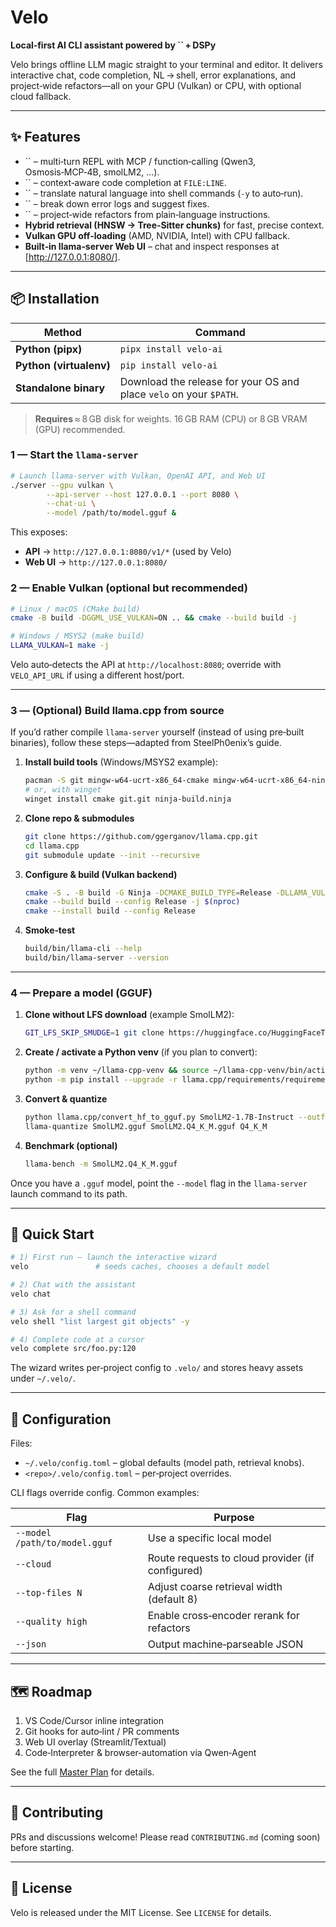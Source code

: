 # Velo

**Local‑first AI CLI assistant powered by **``** + DSPy**

Velo brings offline LLM magic straight to your terminal and editor. It delivers interactive chat, code completion, NL → shell, error explanations, and project‑wide refactors—all on your GPU (Vulkan) or CPU, with optional cloud fallback.

---

## ✨ Features

- `` – multi‑turn REPL with MCP / function‑calling (Qwen3, Osmosis‑MCP‑4B, smolLM2, …).
- `` – context‑aware code completion at `FILE:LINE`.
- `` – translate natural language into shell commands (`-y` to auto‑run).
- `` – break down error logs and suggest fixes.
- `` – project‑wide refactors from plain‑language instructions.
- **Hybrid retrieval (HNSW → Tree‑Sitter chunks)** for fast, precise context.
- **Vulkan GPU off‑loading** (AMD, NVIDIA, Intel) with CPU fallback.
- **Built‑in llama‑server Web UI** – chat and inspect responses at [http://127.0.0.1:8080/].

---

## 📦 Installation

| Method                  | Command                                                            |
| ----------------------- | ------------------------------------------------------------------ |
| **Python (pipx)**       | `pipx install velo-ai`                                             |
| **Python (virtualenv)** | `pip install velo-ai`                                              |
| **Standalone binary**   | Download the release for your OS and place `velo` on your `$PATH`. |

> **Requires** ≈ 8 GB disk for weights. 16 GB RAM (CPU) or 8 GB VRAM (GPU) recommended.

### 1 — Start the `llama-server`

```bash
# Launch llama-server with Vulkan, OpenAI API, and Web UI
./server --gpu vulkan \
        --api-server --host 127.0.0.1 --port 8080 \
        --chat-ui \
        --model /path/to/model.gguf &
```

This exposes:

- **API** → `http://127.0.0.1:8080/v1/*` (used by Velo)
- **Web UI** → `http://127.0.0.1:8080/`

### 2 — Enable Vulkan (optional but recommended)

```bash
# Linux / macOS (CMake build)
cmake -B build -DGGML_USE_VULKAN=ON .. && cmake --build build -j

# Windows / MSYS2 (make build)
LLAMA_VULKAN=1 make -j
```

Velo auto‑detects the API at `http://localhost:8080`; override with `VELO_API_URL` if using a different host/port.

---

### 3 — (Optional) Build **llama.cpp** from source

If you’d rather compile `llama-server` yourself (instead of using pre‑built binaries), follow these steps—adapted from SteelPh0enix’s guide.

1. **Install build tools** (Windows/MSYS2 example):
   ```bash
   pacman -S git mingw-w64-ucrt-x86_64-cmake mingw-w64-ucrt-x86_64-ninja
   # or, with winget
   winget install cmake git.git ninja-build.ninja
   ```
2. **Clone repo & submodules**
   ```bash
   git clone https://github.com/ggerganov/llama.cpp.git
   cd llama.cpp
   git submodule update --init --recursive
   ```
3. **Configure & build (Vulkan backend)**
   ```bash
   cmake -S . -B build -G Ninja -DCMAKE_BUILD_TYPE=Release -DLLAMA_VULKAN=ON -DLLAMA_BUILD_SERVER=ON
   cmake --build build --config Release -j $(nproc)
   cmake --install build --config Release
   ```
4. **Smoke‑test**
   ```bash
   build/bin/llama-cli --help
   build/bin/llama-server --version
   ```

---

### 4 — Prepare a model (GGUF)

1. **Clone without LFS download** (example SmolLM2):
   ```bash
   GIT_LFS_SKIP_SMUDGE=1 git clone https://huggingface.co/HuggingFaceTB/SmolLM2-1.7B-Instruct
   ```
2. **Create / activate a Python venv** (if you plan to convert):
   ```bash
   python -m venv ~/llama-cpp-venv && source ~/llama-cpp-venv/bin/activate
   python -m pip install --upgrade -r llama.cpp/requirements/requirements-convert_hf_to_gguf.txt
   ```
3. **Convert & quantize**
   ```bash
   python llama.cpp/convert_hf_to_gguf.py SmolLM2-1.7B-Instruct --outfile ./SmolLM2.gguf
   llama-quantize SmolLM2.gguf SmolLM2.Q4_K_M.gguf Q4_K_M
   ```
4. **Benchmark (optional)**
   ```bash
   llama-bench -m SmolLM2.Q4_K_M.gguf
   ```

Once you have a `.gguf` model, point the `--model` flag in the `llama-server` launch command to its path.

---

## 🚀 Quick Start

```bash
# 1) First run – launch the interactive wizard
velo               # seeds caches, chooses a default model

# 2) Chat with the assistant
velo chat

# 3) Ask for a shell command
velo shell "list largest git objects" -y

# 4) Complete code at a cursor
velo complete src/foo.py:120
```

The wizard writes per‑project config to `.velo/` and stores heavy assets under `~/.velo/`.

---

## 🔧 Configuration

Files:

- `~/.velo/config.toml` – global defaults (model path, retrieval knobs).
- `<repo>/.velo/config.toml` – per‑project overrides.

CLI flags override config.  Common examples:

| Flag                          | Purpose                                          |
| ----------------------------- | ------------------------------------------------ |
| `--model /path/to/model.gguf` | Use a specific local model                       |
| `--cloud`                     | Route requests to cloud provider (if configured) |
| `--top-files N`               | Adjust coarse retrieval width (default 8)        |
| `--quality high`              | Enable cross‑encoder rerank for refactors        |
| `--json`                      | Output machine‑parseable JSON                    |

---

## 🗺️ Roadmap

1. VS Code/Cursor inline integration
2. Git hooks for auto‑lint / PR comments
3. Web UI overlay (Streamlit/Textual)
4. Code‑Interpreter & browser‑automation via Qwen‑Agent

See the full [Master Plan](.ai-doc-and-user-guidelines/Masterplan.md) for details.

---

## 🤝 Contributing

PRs and discussions welcome!  Please read `CONTRIBUTING.md` (coming soon) before starting.

---

## 📄 License

Velo is released under the MIT License.  See `LICENSE` for details.
